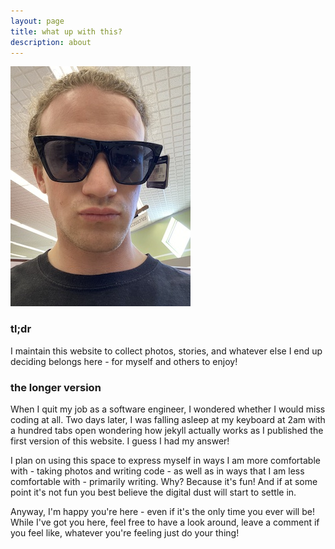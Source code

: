 ```yaml
---
layout: page
title: what up with this?
description: about
---
```


![me trying on sunglasses](/images/hannes_glasses.jpg)

### tl;dr

I maintain this website to collect photos, stories, and whatever else I end up deciding belongs here - for myself and others to enjoy!

### the longer version

When I quit my job as a software engineer, I wondered whether I would miss coding at all. Two days later, I was falling asleep at my keyboard at 2am with a hundred tabs open wondering how jekyll actually works as I published the first version of this website. I guess I had my answer! 

I plan on using this space to express myself in ways I am more comfortable with - taking photos and writing code - as well as in ways that I am less comfortable with - primarily writing. Why? Because it's fun! And if at some point it's not fun you best believe the digital dust will start to settle in.

Anyway, I'm happy you're here - even if it's the only time you ever will be! While I've got you here, feel free to have a look around, leave a comment if you feel like, whatever you're feeling just do your thing!
